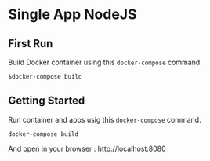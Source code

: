 # Single App NodeJS

## First Run 
Build Docker container using this `docker-compose` command.
```
$docker-compose build
```

## Getting Started
Run container and apps usig this `docker-compose` command.
```
docker-compose build
```
And open in your browser :
http://localhost:8080
